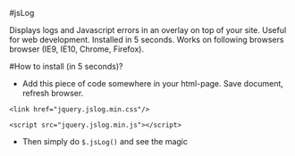 #jsLog

Displays logs and Javascript errors in an overlay on top of your site. Useful for web development. Installed in 5 seconds. Works on following browsers browser (IE9, IE10, Chrome, Firefox).

#How to install (in 5 seconds)?
- Add this piece of code somewhere in your html-page. Save document, refresh browser.

<pre><code>&lt;link href="jquery.jslog.min.css"/&gt;</code></pre>
<pre><code>&lt;script src="jquery.jslog.min.js"&gt;&lt;/script&gt;</code></pre>

- Then simply do ```$.jsLog()``` and see the magic